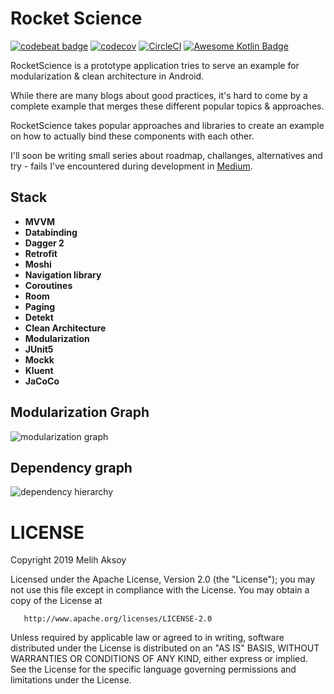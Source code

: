 # Rocket Science

[![codebeat badge](https://codebeat.co/badges/542fb08a-b3cc-4ff8-b1bb-35a66932f12f)](https://codebeat.co/projects/github-com-melihaksoy-rocketscience-master) [![codecov](https://codecov.io/gh/melihaksoy/RocketScience/branch/master/graph/badge.svg?token=pXPKpV5dz6)](https://codecov.io/gh/melihaksoy/RocketScience) [![CircleCI](https://circleci.com/gh/melihaksoy/RocketScience/tree/master.svg?style=svg&circle-token=705e399a0116be0a5bb10bddc72fc7ef19b568e3)](https://circleci.com/gh/melihaksoy/RocketScience/tree/master) [![Awesome Kotlin Badge](https://kotlin.link/awesome-kotlin.svg)](https://github.com/KotlinBy/awesome-kotlin)

RocketScience is a prototype application tries to serve an example for modularization & clean architecture in Android.

While there are many blogs about good practices, it's hard to come by a complete example that merges these different popular topics & approaches.

RocketScience takes popular approaches and libraries to create an example on how to actually bind these components with each other.

I'll soon be writing small series about roadmap, challanges, alternatives and try - fails I've encountered during development in [Medium](https://medium.com/@aksoymelihcan).

## Stack
- **MVVM**
- **Databinding**
- **Dagger 2**
- **Retrofit**
- **Moshi**
- **Navigation library**
- **Coroutines**
- **Room**
- **Paging**
- **Detekt**
- **Clean Architecture**
- **Modularization**
- **JUnit5**
- **Mockk**
- **Kluent**
- **JaCoCo**

## Modularization Graph
![modularization graph](https://github.com/melihaksoy/RocketScience/blob/master/docs/module_graph.png)

## Dependency graph
![dependency hierarchy](https://github.com/melihaksoy/RocketScience/blob/master/docs/dependency_hierarchy.png)

# LICENSE

   Copyright 2019 Melih Aksoy

   Licensed under the Apache License, Version 2.0 (the "License");
   you may not use this file except in compliance with the License.
   You may obtain a copy of the License at

       http://www.apache.org/licenses/LICENSE-2.0

   Unless required by applicable law or agreed to in writing, software
   distributed under the License is distributed on an "AS IS" BASIS,
   WITHOUT WARRANTIES OR CONDITIONS OF ANY KIND, either express or implied.
   See the License for the specific language governing permissions and
   limitations under the License.
